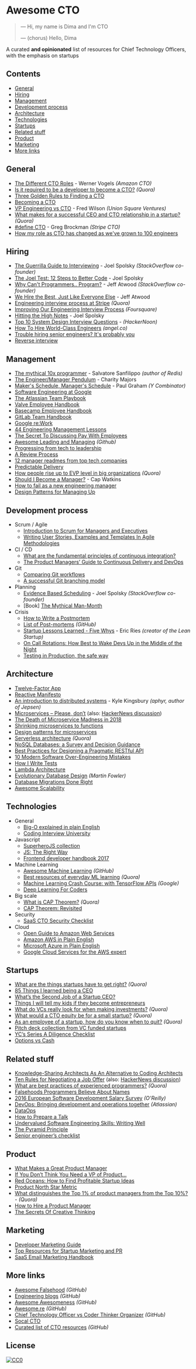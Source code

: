 # Awesome CTO

> &mdash; Hi, my name is Dima and I'm CTO
>
> &mdash; (chorus) Hello, Dima


A curated **and opinionated** list of resources for Chief Technology Officers, with the emphasis on startups


## Contents

 * [General](#general)
 * [Hiring](#hiring)
 * [Management](#management)
 * [Development process](#development-process)
 * [Architecture](#architecture)
 * [Technologies](#technologies)
 * [Startups](#startups)
 * [Related stuff](#related-stuff)
 * [Product](#product)
 * [Marketing](#marketing)
 * [More links](#more-links)


## General
 * [The Different CTO Roles](http://www.allthingsdistributed.com/2007/07/the_different_cto_roles.html) - Werner Vogels *(Amazon CTO)*
 * [Is it required to be a developer to become a CTO?](https://www.quora.com/Is-it-required-to-be-a-developer-coder-to-become-a-CTO-Why-cant-an-architect-become-a-CTO) *(Quora)*
 * [Three Golden Rules to Finding a CTO](http://www.rudebaguette.com/2011/12/01/three-golden-rules-to-finding-a-cto/)
 * [Becoming a CTO](https://juokaz.com/blog/becoming-a-cto)
 * [VP Engineering vs CTO](http://avc.com/2011/10/vp-engineering-vs-cto/) - Fred Wilson *(Union Square Ventures)*
 * [What makes for a successful CEO and CTO relationship in a startup?](https://www.quora.com/What-makes-for-a-successful-CEO-and-CTO-relationship-in-a-startup) *(Quora)*
 * [#define CTO](https://blog.gregbrockman.com/figuring-out-the-cto-role-at-stripe) - Greg Brockman *(Stripe CTO)*
 * [How my role as CTO has changed as we've grown to 100 engineers](https://engineering.gusto.com/how-my-role-as-cto-has-changed-as-weve-grown-to-100-engineers/)

## Hiring

 * [The Guerrilla Guide to Interviewing](https://www.joelonsoftware.com/2006/10/25/the-guerrilla-guide-to-interviewing-version-30/) - Joel Spolsky *(StackOverflow co-founder)*
 * [The Joel Test: 12 Steps to Better Code](https://www.joelonsoftware.com/2000/08/09/the-joel-test-12-steps-to-better-code/) - Joel Spolsky
 * [Why Can't Programmers.. Program?](https://blog.codinghorror.com/why-cant-programmers-program/) - Jeff Atwood *(StackOverflow co-founder)*
 * [We Hire the Best, Just Like Everyone Else](https://blog.codinghorror.com/we-hire-the-best-just-like-everyone-else/) - Jeff Atwood
 * [Engineering interview process at Stripe](https://www.quora.com/What-is-the-engineering-interview-process-like-at-Stripe) *(Quora)*
 * [Improving Our Engineering Interview Process](https://engineering.foursquare.com/improving-our-engineering-interview-process-106173ba25a9) *(Foursquare)*
 * [Hitting the High Notes](https://www.joelonsoftware.com/2005/07/25/hitting-the-high-notes/) - Joel Spolsky
 * [Top 10 System Design Interview Questions](https://hackernoon.com/top-10-system-design-interview-questions-for-software-engineers-8561290f0444) - *(HackerNoon)*
 * [How To Hire World-Class Engineers](https://angel.co/blog/how-to-hire-world-class-engineers) *(angel.co)*
 * [Trouble hiring senior engineers? It's probably you](https://hiringengineersbook.com/post/trouble-hiring/)
 * [Reverse interview](https://github.com/viraptor/reverse-interview)
 
## Management

 * [The mythical 10x programmer](http://antirez.com/news/112) - Salvatore Sanfilippo *(author of Redis)*
 * [The Engineer/Manager Pendulum](https://charity.wtf/2017/05/11/the-engineer-manager-pendulum/) - Charity Majors
 * [Maker's Schedule, Manager's Schedule](http://www.paulgraham.com/makersschedule.html) - Paul Graham *(Y Combinator)*
 * [Software Engineering at Google](https://arxiv.org/pdf/1702.01715.pdf)
 * [The Atlassian Team Playbook](https://www.atlassian.com/team-playbook)
 * [Valve Employee Handbook](http://www.valvesoftware.com/company/Valve_Handbook_LowRes.pdf)
 * [Basecamp Employee Handbook](https://github.com/basecamp/handbook)
 * [GitLab Team Handbook](https://about.gitlab.com/handbook/)
 * [Google re:Work](https://rework.withgoogle.com)
 * [44 Engineering Management Lessons](http://www.defmacro.org/2014/10/03/engman.html)
 * [The Secret To Discussing Pay With Employees](https://www.officevibe.com/blog/secret-to-discussing-pay-with-employees)
 * [Awesome Leading and Managing](https://github.com/LappleApple/awesome-leading-and-managing) *(Github)*
 * [Progressing from tech to leadership](https://lcamtuf.blogspot.com/2018/02/on-leadership.html)
 * [A Review Process](http://blog.capwatkins.com/a-review-process)
 * [12 manager readmes from top tech companies](https://hackernoon.com/12-manager-readmes-from-silicon-valleys-top-tech-companies-26588a660afe)
 * [Predictable Delivery](https://docs.google.com/presentation/d/1weEU1G-4JAhD6tRlYinYS1ZOHI_SAUQkvTBFBzi67G0/edit)
 * [How people rise up to EVP level in big organizations](https://www.quora.com/How-do-some-people-get-stuck-at-a-senior-engineer-position-while-a-few-starts-or-rise-up-to-EVP-level-in-big-organizations-like-Microsoft-Amazon-Apple-Google-What-exactly-should-I-keep-doing-to-go-up-the-ladder) *(Quora)*
 * [Should I Become a Manager?](http://blog.capwatkins.com/should-i-become-a-manager) - Cap Watkins
 * [How to fail as a new engineering manager](https://blog.usejournal.com/how-to-fail-as-a-new-engineering-manager-30b5fb617a)
 * [Design Patterns for Managing Up](https://queue.acm.org/detail.cfm?id=3308563)

## Development process

 * Scrum / Agile
   * [Introduction to Scrum for Managers and Executives](http://www.goodagile.com/resources/goodagile_managers_presentation.pdf)
   * [Writing User Stories, Examples and Templates In Agile Methodologies](http://www.yodiz.com/blog/writing-user-stories-examples-and-templates-in-agile-methodologies/)
 * CI / CD
   * [What are the fundamental principles of continuous integration?](https://www.quora.com/What-are-the-fundamental-principles-of-continuous-integration)
   * [The Product Managers’ Guide to Continuous Delivery and DevOps](http://www.mindtheproduct.com/2016/02/what-the-hell-are-ci-cd-and-devops-a-cheatsheet-for-the-rest-of-us/)
 * Git
   * [Comparing Git workflows](https://www.atlassian.com/git/tutorials/comparing-workflows)
   * [A successful Git branching model](http://nvie.com/posts/a-successful-git-branching-model/)
 * Planning
   * [Evidence Based Scheduling](https://www.joelonsoftware.com/2007/10/26/evidence-based-scheduling/) - Joel Spolsky *(StackOverflow co-founder)*
   * [Book] [The Mythical Man-Month](https://en.wikipedia.org/wiki/The_Mythical_Man-Month)
 * Crisis
   * [How to Write a Postmortem](https://blog.serverdensity.com/how-to-write-a-postmortem/)
   * [List of Post-mortems](https://github.com/danluu/post-mortems) *(GitHub)*
   * [Startup Lessons Learned - Five Whys](http://www.startuplessonslearned.com/2008/11/five-whys.html) - Eric Ries *(creator of the Lean Startup)*
   * [On Call Rotations: How Best to Wake Devs Up in the Middle of the Night](https://thenewstack.io/call-rotations-best-wake-devs-middle-night/)
   * [Testing in Production, the safe way](https://medium.com/@copyconstruct/testing-in-production-the-safe-way-18ca102d0ef1)


## Architecture

 * [Twelve-Factor App](https://12factor.net)
 * [Reactive Manifesto](http://www.reactivemanifesto.org)
 * [An introduction to distributed systems](https://github.com/aphyr/distsys-class) - Kyle Kingsbury *(aphyr, author of Jepsen)*
 * [Microservices – Please, don’t](http://basho.com/posts/technical/microservices-please-dont/) (also: [HackerNews discussion](https://news.ycombinator.com/item?id=12508655))
 * [The Death of Microservice Madness in 2018](http://www.dwmkerr.com/the-death-of-microservice-madness-in-2018/)
 * [Shrinking microservices to functions](http://highscalability.com/blog/2017/3/27/faster-networks-cheaper-messages-microservices-functions-edg.html)
 * [Design patterns for microservices](https://azure.microsoft.com/en-us/blog/design-patterns-for-microservices/)
 * [Serverless architecture](https://www.quora.com/What-is-Serverless-Computing) *(Quora)*
 * [NoSQL Databases: a Survey and Decision Guidance](https://medium.baqend.com/nosql-databases-a-survey-and-decision-guidance-ea7823a822d)
 * [Best Practices for Designing a Pragmatic RESTful API](http://www.vinaysahni.com/best-practices-for-a-pragmatic-restful-api)
 * [10 Modern Software Over-Engineering Mistakes](https://medium.com/@rdsubhas/10-modern-software-engineering-mistakes-bc67fbef4fc8)
 * [How I Write Tests](https://blog.nelhage.com/2016/12/how-i-test/)
 * [Lambda Architecture](https://en.wikipedia.org/wiki/Lambda_architecture)
 * [Evolutionary Database Design](https://martinfowler.com/articles/evodb.html) *(Martin Fowler)*
 * [Database Migrations Done Right](http://www.brunton-spall.co.uk/post/2014/05/06/database-migrations-done-right/)
 * [Awesome Scalability](https://github.com/binhnguyennus/awesome-scalability)

## Technologies

 * General
   * [Big-O explained in plain English](http://stackoverflow.com/a/487278/472433)
   * [Coding Interview University](https://github.com/jwasham/coding-interview-university)
 * Javascript
   * [SuperheroJS collection](http://superherojs.com)
   * [JS: The Right Way](http://jstherightway.org)
   * [Frontend developer handbook 2017](https://github.com/FrontendMasters/front-end-handbook-2017/blob/master/SUMMARY.md)
 * Machine Learning
   * [Awesome Machine Learning](https://github.com/josephmisiti/awesome-machine-learning) *(GitHub)*
   * [Best resources of everyday ML learning](https://www.quora.com/As-a-data-scientist-what-is-your-best-resource-of-everyday-learning) *(Quora)*
   * [Machine Learning Crash Course: with TensorFlow APIs](https://developers.google.com/machine-learning/crash-course/) *(Google)*
   * [Deep Learning For Coders](http://course.fast.ai)
 * Big scale
   * [What is CAP Theorem?](https://www.quora.com/What-Is-CAP-Theorem-1) *(Quora)*
   * [CAP Theorem: Revisited](http://robertgreiner.com/2014/08/cap-theorem-revisited/)
 * Security
   * [SaaS CTO Security Checklist](http://cto-security-checklist.sqreen.io)
 * Cloud
   * [Open Guide to Amazon Web Services](https://github.com/open-guides/og-aws)
   * [Amazon AWS in Plain English](https://www.expeditedssl.com/aws-in-plain-english)
   * [Microsoft Azure in Plain English](https://www.expeditedssl.com/azure-in-plain-english)
   * [Google Cloud Services for the AWS expert](http://cloudacademy.com/blog/google-cloud-services-aws-expert/)


## Startups

 * [What are the things startups have to get right?](https://www.quora.com/What-are-the-things-startups-have-to-get-right) *(Quora)*
 * [85 Things I learned being a CEO](https://hackernoon.com/85-things-i-learned-being-a-ceo-4c25fc1c7b99)
 * [What’s the Second Job of a Startup CEO?](https://blog.ycombinator.com/the-second-job-of-a-startup-ceo/)
 * [Things I will tell my kids if they become entrepreneurs](http://www.slideshare.net/laurenthaug/things-i-will-tell-my-kids-if-they-become-entrepreneurs)
 * [What do VCs really look for when making investments?](https://www.quora.com/What-do-VCs-really-look-for-when-making-investments) *(Quora)*
 * [What would a CTO equity be for a small startup?](https://www.quora.com/What-would-a-CTO-compensation-equity-be-for-a-small-startup) *(Quora)*
 * [As an employee of a startup, how do you know when to quit?](https://www.quora.com/As-an-employee-of-a-startup-how-do-you-know-when-to-quit) *(Quora)*
 * [Pitch deck collection from VC funded startups](http://alexanderjarvis.com/2015/05/19/pitch-deck-collection-from-vc-funded-startups/)
 * [YC’s Series A Diligence Checklist](https://blog.ycombinator.com/ycs-series-a-diligence-checklist/)
 * [Options vs Cash](https://danluu.com/startup-options/)
 

## Related stuff

 * [Knowledge-Sharing Architects As An Alternative to Coding Architects](http://ithare.com/knowledge-sharing-architects-as-an-alternative-to-coding-architects/)
 * [Ten Rules for Negotiating a Job Offer](https://medium.freecodecamp.com/ten-rules-for-negotiating-a-job-offer-ee17cccbdab6) (also: [HackerNews discussion](https://news.ycombinator.com/item?id=12197795))
 * [What are best practices of experienced programmers?](https://www.quora.com/What-are-some-traits-practices-of-experienced-good-programmers-that-every-beginner-programmer-should-know) *(Quora)*
 * [Falsehoods Programmers Believe About Names](http://www.kalzumeus.com/2010/06/17/falsehoods-programmers-believe-about-names/)
 * [2016 European Software Development Salary Survey](http://www.oreilly.com/programming/free/files/2016-european-software-development-salary-survey.pdf) *(O'Reilly)*
 * [DevOps: Bringing development and operations together](https://www.atlassian.com/devops) *(Atlassian)*
 * [DataOps](https://en.wikipedia.org/wiki/Dataops)
 * [How to Prepare a Talk](https://www.deconstructconf.com/blog/how-to-prepare-a-talk)
 * [Undervalued Software Engineering Skills: Writing Well](https://blog.pragmaticengineer.com/on-writing-well/)
 * [The Pyramid Principle](https://medium.com/lessons-from-mckinsey/the-pyramid-principle-f0885dd3c5c7)
 * [Senior engineer’s checklist](https://medium.com/@littleblah/my-top-25-items-in-a-senior-engineers-checklist-c8e9f9f6e3c2)

 
## Product
 * [What Makes a Great Product Manager](https://hackernoon.com/what-makes-a-great-product-manager-3c1d03b90356)
 * [If You Don’t Think You Need a VP of Product...](https://www.saastr.com/if-you-dont-think-you-need-a-vp-of-product-marketing-etc-then-you-havent-worked-with-a-great-one/)
 * [Red Oceans: How to Find Profitable Startup Ideas](https://capitalandgrowth.org/articles/770/how-to-find-profitable-business-ideas.html)
 * [Product North Star Metric](https://amplitude.com/blog/2018/03/21/product-north-star-metric)
 * [What distinguishes the Top 1% of product managers from the Top 10%?](https://www.quora.com/What-distinguishes-the-Top-1-of-product-managers-from-the-Top-10/answer/Ian-McAllister) - *(Quora)*
 * [How to Hire a Product Manager](https://library.gv.com/how-to-hire-a-product-manager-6be89e3533fd)
 * [The Secrets Of Creative Thinking](https://www.lemonade.com/blog/creative-thinking-hacks/)

## Marketing

 * [Developer Marketing Guide](https://www.devmarketingguide.com)
 * [Top Resources for Startup Marketing and PR](https://docs.google.com/spreadsheets/d/1tAiya71mDQgtwn_F9-mNQhuc7GdsQ5e2_BeG69Cb82A/edit#gid=0)
 * [SaaS Email Marketing Handbook](http://saasemailmarketing.net)


## More links

 * [Awesome Falsehood](https://github.com/kdeldycke/awesome-falsehood) *(GitHub)*
 * [Engineering blogs](https://github.com/kilimchoi/engineering-blogs) *(GitHub)*
 * [Awesome Awesomeness](https://github.com/bayandin/awesome-awesomeness) *(GitHub)*
 * [Awesome.re](https://github.com/sindresorhus/awesome) *(GitHub)*
 * [Chief Technology Officer vs Coder Thinker Organizer](https://github.com/92bondstreet/cto) *(GitHub)*
 * [Socal CTO](http://www.socalcto.com/2011/09/startup-cto.html)
 * [Curated list of CTO resources](https://github.com/92bondstreet/cto) *(GitHub)*
 
 
## License

[![CC0](http://mirrors.creativecommons.org/presskit/buttons/88x31/svg/cc-zero.svg)](https://creativecommons.org/publicdomain/zero/1.0/)
